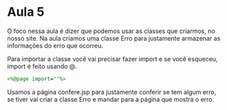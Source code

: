 # Aula 5
O foco nessa aula é dizer que podemos usar as classes que criarmos, no nosso site. Na aula criamos uma classe Erro para justamente armazenar as informações do erro que ocorreu.  

Para importar a classe você vai precisar fazer import e se você esqueceu, import é feito usando @.  
```JSP
<%@page import=""%>
```

Usamos a página confere.jsp para justamente conferir se tem algum erro, se tiver vai criar a classe Erro e mandar para a página que mostra o erro.  
